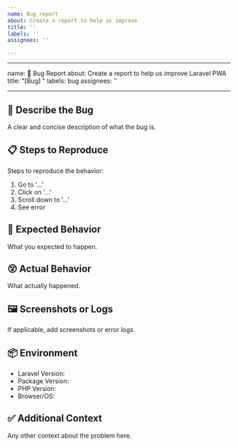 ```yaml
---
name: Bug report
about: Create a report to help us improve
title: ''
labels: ''
assignees: ''

---
```


---
name: 🐞 Bug Report
about: Create a report to help us improve Laravel PWA
title: "[Bug] "
labels: bug
assignees: ''

---

## 🐛 Describe the Bug

A clear and concise description of what the bug is.

## 📋 Steps to Reproduce

Steps to reproduce the behavior:

1. Go to '...'
2. Click on '...'
3. Scroll down to '...'
4. See error

## 🤔 Expected Behavior

What you expected to happen.

## 😵 Actual Behavior

What actually happened.

## 🖼️ Screenshots or Logs

If applicable, add screenshots or error logs.

## 📦 Environment

- Laravel Version: 
- Package Version: 
- PHP Version: 
- Browser/OS: 

## ✅ Additional Context

Any other context about the problem here.
